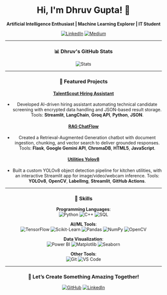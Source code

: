 <div align="center">

# Hi, I'm Dhruv Gupta! 👋

**Artificial Intelligence Enthusiast | Machine Learning Explorer | IT Student**

[![LinkedIn](https://img.shields.io/badge/-LinkedIn-blue)](https://www.linkedin.com/in/dhruvgupta0126)
[![Medium](https://img.shields.io/badge/-Medium-black)](https://medium.com/@dhruv06012)

---

### 📊 Dhruv's GitHub Stats

![Stats](https://github-readme-stats.vercel.app/api?username=Dhruv0126&show_icons=true&theme=radical)

---

### 📂 Featured Projects

#### [TalentScout Hiring Assistant](https://github.com/Dhruv0126/TalentScout)
-  Developed AI-driven hiring assistant automating technical candidate screening with encrypted data handling and JSON-based result storage.
   Tools: **Streamlit**, **LangChain**, **Groq API**, **Python**, **JSON**.

#### [RAG ChatFlow](https://github.com/Dhruv0126/Rag_ChatFlow)
-  Created a Retrieval-Augmented Generation chatbot with document ingestion, chunking, and vector search to deliver grounded responses.
   Tools: **Flask**, **Google Gemini API**, **ChromaDB**, **HTML5**, **JavaScript**.

#### [Utilities Yolov8](https://github.com/Dhruv0126/Utilities_Yolov8)
-  Built a custom YOLOv8 object detection pipeline for kitchen utilities, with an interactive Streamlit app for image/video/webcam inference.
   Tools: **YOLOv8**, **OpenCV**, **LabelImg**, **Streamlit**, **GitHub Actions**.

---

### 🧠 Skills

**Programming Languages**:  
![Python](https://img.shields.io/badge/-Python-blue?style=plastic&logo=python) 
![C++](https://img.shields.io/badge/-C++-blue?style=plastic&logo=c%2B%2B) 
![SQL](https://img.shields.io/badge/-SQL-yellow?style=plastic&logo=postgresql)  

**AI/ML Tools**:  
![TensorFlow](https://img.shields.io/badge/-TensorFlow-orange?style=plastic&logo=tensorflow) 
![Scikit-Learn](https://img.shields.io/badge/-Scikit--Learn-f9a03c?style=plastic&logo=scikit-learn) 
![Pandas](https://img.shields.io/badge/-Pandas-150458?style=plastic&logo=pandas) 
![NumPy](https://img.shields.io/badge/-NumPy-013243?style=plastic&logo=numpy) 
![OpenCV](https://img.shields.io/badge/-OpenCV-5C3EE8?style=plastic&logo=opencv)  

**Data Visualization**:  
![Power BI](https://img.shields.io/badge/-Power%20BI-F2C811?style=plastic&logo=power-bi) 
![Matplotlib](https://img.shields.io/badge/-Matplotlib-3776AB?style=plastic&logo=python) 
![Seaborn](https://img.shields.io/badge/-Seaborn-3776AB?style=plastic&logo=python)  

**Other Tools**:  
![Git](https://img.shields.io/badge/-Git-F05032?style=plastic&logo=git) 
![VS Code](https://img.shields.io/badge/-VS%20Code-007ACC?style=plastic&logo=visual-studio-code)  

---

### 🎯 Let’s Create Something Amazing Together!

[![GitHub](https://img.shields.io/badge/-GitHub-black)](https://github.com/Dhruv0126)
[![LinkedIn](https://img.shields.io/badge/-LinkedIn-blue)](https://www.linkedin.com/in/dhruvgupta0126)

</div>
